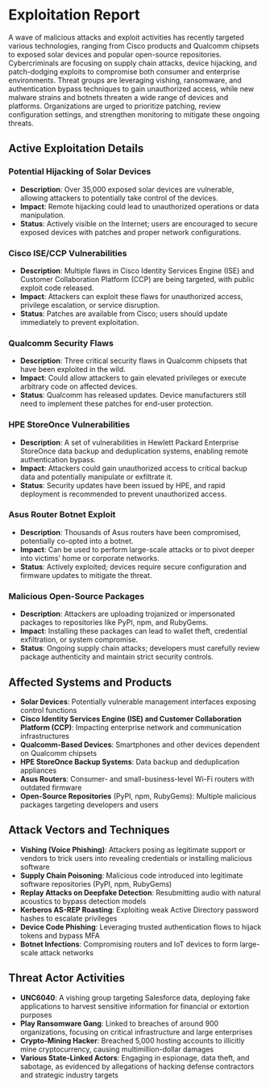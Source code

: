 # Exploitation Report

A wave of malicious attacks and exploit activities has recently targeted various technologies, ranging from Cisco products and Qualcomm chipsets to exposed solar devices and popular open-source repositories. Cybercriminals are focusing on supply chain attacks, device hijacking, and patch-dodging exploits to compromise both consumer and enterprise environments. Threat groups are leveraging vishing, ransomware, and authentication bypass techniques to gain unauthorized access, while new malware strains and botnets threaten a wide range of devices and platforms. Organizations are urged to prioritize patching, review configuration settings, and strengthen monitoring to mitigate these ongoing threats.

## Active Exploitation Details

### Potential Hijacking of Solar Devices
- **Description**: Over 35,000 exposed solar devices are vulnerable, allowing attackers to potentially take control of the devices.
- **Impact**: Remote hijacking could lead to unauthorized operations or data manipulation.
- **Status**: Actively visible on the Internet; users are encouraged to secure exposed devices with patches and proper network configurations.

### Cisco ISE/CCP Vulnerabilities
- **Description**: Multiple flaws in Cisco Identity Services Engine (ISE) and Customer Collaboration Platform (CCP) are being targeted, with public exploit code released.
- **Impact**: Attackers can exploit these flaws for unauthorized access, privilege escalation, or service disruption.
- **Status**: Patches are available from Cisco; users should update immediately to prevent exploitation.

### Qualcomm Security Flaws
- **Description**: Three critical security flaws in Qualcomm chipsets that have been exploited in the wild.
- **Impact**: Could allow attackers to gain elevated privileges or execute arbitrary code on affected devices.
- **Status**: Qualcomm has released updates. Device manufacturers still need to implement these patches for end-user protection.

### HPE StoreOnce Vulnerabilities
- **Description**: A set of vulnerabilities in Hewlett Packard Enterprise StoreOnce data backup and deduplication systems, enabling remote authentication bypass.
- **Impact**: Attackers could gain unauthorized access to critical backup data and potentially manipulate or exfiltrate it.
- **Status**: Security updates have been issued by HPE, and rapid deployment is recommended to prevent unauthorized access.

### Asus Router Botnet Exploit
- **Description**: Thousands of Asus routers have been compromised, potentially co-opted into a botnet.
- **Impact**: Can be used to perform large-scale attacks or to pivot deeper into victims’ home or corporate networks.
- **Status**: Actively exploited; devices require secure configuration and firmware updates to mitigate the threat.

### Malicious Open-Source Packages
- **Description**: Attackers are uploading trojanized or impersonated packages to repositories like PyPI, npm, and RubyGems.
- **Impact**: Installing these packages can lead to wallet theft, credential exfiltration, or system compromise.
- **Status**: Ongoing supply chain attacks; developers must carefully review package authenticity and maintain strict security controls.

## Affected Systems and Products

- **Solar Devices**: Potentially vulnerable management interfaces exposing control functions  
- **Cisco Identity Services Engine (ISE) and Customer Collaboration Platform (CCP)**: Impacting enterprise network and communication infrastructures  
- **Qualcomm-Based Devices**: Smartphones and other devices dependent on Qualcomm chipsets  
- **HPE StoreOnce Backup Systems**: Data backup and deduplication appliances  
- **Asus Routers**: Consumer- and small-business-level Wi-Fi routers with outdated firmware  
- **Open-Source Repositories** (PyPI, npm, RubyGems): Multiple malicious packages targeting developers and users  

## Attack Vectors and Techniques

- **Vishing (Voice Phishing)**: Attackers posing as legitimate support or vendors to trick users into revealing credentials or installing malicious software  
- **Supply Chain Poisoning**: Malicious code introduced into legitimate software repositories (PyPI, npm, RubyGems)  
- **Replay Attacks on Deepfake Detection**: Resubmitting audio with natural acoustics to bypass detection models  
- **Kerberos AS-REP Roasting**: Exploiting weak Active Directory password hashes to escalate privileges  
- **Device Code Phishing**: Leveraging trusted authentication flows to hijack tokens and bypass MFA  
- **Botnet Infections**: Compromising routers and IoT devices to form large-scale attack networks  

## Threat Actor Activities

- **UNC6040**: A vishing group targeting Salesforce data, deploying fake applications to harvest sensitive information for financial or extortion purposes  
- **Play Ransomware Gang**: Linked to breaches of around 900 organizations, focusing on critical infrastructure and large enterprises  
- **Crypto-Mining Hacker**: Breached 5,000 hosting accounts to illicitly mine cryptocurrency, causing multimillion-dollar damages  
- **Various State-Linked Actors**: Engaging in espionage, data theft, and sabotage, as evidenced by allegations of hacking defense contractors and strategic industry targets  


